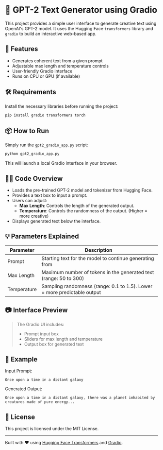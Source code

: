 
# 🧠 GPT-2 Text Generator using Gradio

This project provides a simple user interface to generate creative text using OpenAI's GPT-2 model. It uses the Hugging Face `transformers` library and `gradio` to build an interactive web-based app.

## 🚀 Features

- Generates coherent text from a given prompt
- Adjustable max length and temperature controls
- User-friendly Gradio interface
- Runs on CPU or GPU (if available)

## 🛠️ Requirements

Install the necessary libraries before running the project:

```bash
pip install gradio transformers torch
```

## 📦 How to Run

Simply run the `gpt2_gradio_app.py` script:

```bash
python gpt2_gradio_app.py
```

This will launch a local Gradio interface in your browser.

## 🧑‍💻 Code Overview

- Loads the pre-trained GPT-2 model and tokenizer from Hugging Face.
- Provides a text box to input a prompt.
- Users can adjust:
  - **Max Length**: Controls the length of the generated output.
  - **Temperature**: Controls the randomness of the output. (Higher = more creative)
- Displays generated text below the interface.

## 💡 Parameters Explained

| Parameter    | Description                                                                 |
|--------------|-----------------------------------------------------------------------------|
| Prompt       | Starting text for the model to continue generating from                    |
| Max Length   | Maximum number of tokens in the generated text (range: 50 to 300)          |
| Temperature  | Sampling randomness (range: 0.1 to 1.5). Lower = more predictable output    |

## 📷 Interface Preview

> The Gradio UI includes:
> - Prompt input box
> - Sliders for max length and temperature
> - Output box for generated text

## 📝 Example

Input Prompt:
```
Once upon a time in a distant galaxy
```

Generated Output:
```
Once upon a time in a distant galaxy, there was a planet inhabited by creatures made of pure energy...
```

## 📄 License

This project is licensed under the MIT License.

---

Built with ❤️ using [Hugging Face Transformers](https://huggingface.co/transformers/) and [Gradio](https://www.gradio.app/).
